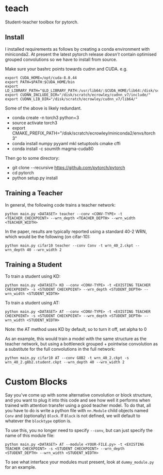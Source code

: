 # teach

Student-teacher toolbox for pytorch.

## Install

I installed requirements as follows by creating a conda environment with miniconda2. At present the latest pytorch release *doesn't* contain optimised grouped convolutions so we have to install from source.

Make sure your bashrc points towards cudnn and CUDA. 
e.g.
```
export CUDA_HOME=/opt/cuda-8.0.44
export PATH=$PATH:$CUDA_HOME/bin
export LD_LIBRARY_PATH="$LD_LIBRARY_PATH:/usr/lib64/:$CUDA_HOME/lib64:/disk/scratch/ecrowley/cudnn_v7/lib64/"
export CUDNN_INCLUDE_DIR="/disk/scratch/ecrowley/cudnn_v7/include/"
export CUDNN_LIB_DIR="/disk/scratch/ecrowley/cudnn_v7/lib64/"
```
Some of the above is likely redundant.

- conda create -n torch3 python=3
- source activate torch3
- export CMAKE_PREFIX_PATH="/disk/scratch/ecrowley/miniconda2/envs/torch3"
- conda install numpy pyyaml mkl setuptools cmake cffi
- conda install -c soumith magma-cuda80

Then go to some directory:
- git clone --recursive https://github.com/pytorch/pytorch
- cd pytorch
- python setup.py install

## Training a Teacher

In general, the following code trains a teacher network:

```
python main.py <DATASET> teacher --conv <CONV-TYPE> -t <TEACHER_CHECKPOINT> --wrn_depth <TEACHER_DEPTH> --wrn_width <TEACHER_WIDTH>
```

In the paper, results are typically reported using a standard 40-2 WRN,
which would be the following (on cifar-10):

```
python main.py cifar10 teacher --conv Conv -t wrn_40_2.ckpt --wrn_depth 40 --wrn_width 2
```

## Training a Student

To train a student using KD:

```
python main.py <DATASET> KD --conv <CONV-TYPE> -t <EXISTING TEACHER CHECKPOINT> -s <STUDENT CHECKPOINT> --wrn_depth <STUDENT_DEPTH> --wrn_width <STUDENT_WIDTH>
```
  
To train a student using AT:

```
python main.py <DATASET> AT --conv <CONV-TYPE> -t <EXISTING TEACHER CHECKPOINT> -s <STUDENT CHECKPOINT> --wrn_depth <STUDENT_DEPTH> --wrn_width <STUDENT_WIDTH>
```
  
Note: the AT method uses KD by default, so to turn it off, set alpha to 0

As an example, this would train a model with the same structure as the
teacher network, but using a bottleneck grouped + pointwise convolution as
a substitute for the full convolutions in the full network:

```
python main.py cifar10 AT --conv G8B2 -t wrn_40_2.ckpt -s wrn_40_2.g8b2.student.ckpt --wrn_depth 40 --wrn_width 2
```

# Custom Blocks

Say you've come up with some alternative convolution or block structure,
and you want to plug it into this code and see how well it performs when
trained with attention transfer using a good teacher model. To do that, all
you have to do is write a python file with `nn.Module` child objects
named `Conv` and (optionally) `Block`. If `Block` is not defined, we will
default to whatever the `blocktype` option is.

To use this, you no longer need to specify `--conv`, but can just specify
the name of this module file:

```
python main.py <DATASET> AT --module <YOUR-FILE.py> -t <EXISTING TEACHER CHECKPOINT> -s <STUDENT CHECKPOINT> --wrn_depth <STUDENT_DEPTH> --wrn_width <STUDENT_WIDTH>
```

To see what interface your modules must present, look at `dummy_module.py`
for an example.
